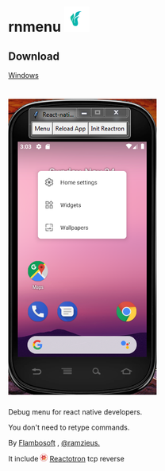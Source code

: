 # rnmenu <img src="./assets/flambosoft.png" alt="drawing" width="50"/>

## Download 
[Windows](./dist/menu.exe)

# ![sceen](./assets/Capture.png)
Debug menu for react native developers.

You don't need to retype commands.

By [Flambosoft](https://www.flambosoft.com) , [@ramzieus.](https://github.com/ramzieus)

It include <img src="./assets/Reactotron-128.png" alt="drawing" width="15"/> [Reactotron](https://github.com/infinitered/reactotron) tcp reverse